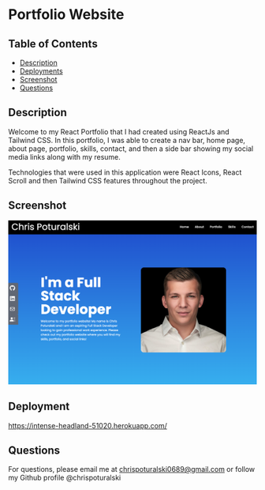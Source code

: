 # Portfolio Website

## Table of Contents

- [Description](#description)
- [Deployments](#deployments)
- [Screenshot](#screenshot)
- [Questions](#questions)

## Description

Welcome to my React Portfolio that I had created using ReactJs and Tailwind CSS. In this portfolio, I was able to create a nav bar, home page, about page, portfolio, skills, contact, and then a side bar showing my social media links along with my resume.

Technologies that were used in this application were React Icons, React Scroll and then Tailwind CSS features throughout the project.

## Screenshot

![Image 1](./src/assets/screenshot.png)

## Deployment

https://intense-headland-51020.herokuapp.com/

## Questions

For questions, please email me at chrispoturalski0689@gmail.com or follow my Github profile @chrispoturalski

